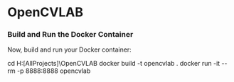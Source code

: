 # OpenCVLAB


### Build and Run the Docker Container

Now, build and run your Docker container:

cd H:\[AllProjects]\OpenCVLAB
docker build -t opencvlab .
docker run -it --rm -p 8888:8888 opencvlab
